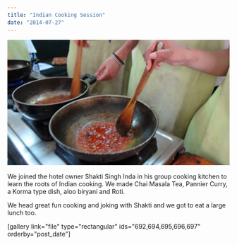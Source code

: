 ```yaml
---
title: "Indian Cooking Session"
date: "2014-07-27"
---
```


![DSC00541](images/DSC00541-1024x575.jpg)

We joined the hotel owner Shakti Singh Inda in his group cooking kitchen to learn the roots of Indian cooking. We made Chai Masala Tea, Pannier Curry, a Korma type dish, aloo biryani and Roti.

We head great fun cooking and joking with Shakti and we got to eat a large lunch too.

\[gallery link="file" type="rectangular" ids="692,694,695,696,697" orderby="post\_date"\]
